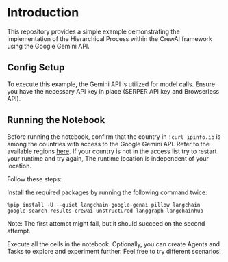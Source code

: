 # Introduction
This repository provides a simple example demonstrating the implementation of the Hierarchical Process within the CrewAI framework using the Google Gemini API.

## Config Setup
To execute this example, the Gemini API is utilized for model calls. Ensure you have the necessary API key in place (SERPER API key and Browserless API).

## Running the Notebook
Before running the notebook, confirm that the country in `!curl ipinfo.io` is among the countries with access to the Google Gemini API. Refer to the available regions [here](https://ai.google.dev/available_regions#available_regions).
If your country is not in the access list try to restart your runtime and try again, The runtime location is independent of your location.

Follow these steps:

Install the required packages by running the following command twice:
```
%pip install -U --quiet langchain-google-genai pillow langchain google-search-results crewai unstructured langgraph langchainhub
```
Note: The first attempt might fail, but it should succeed on the second attempt.

Execute all the cells in the notebook. Optionally, you can create Agents and Tasks to explore and experiment further. Feel free to try different scenarios!
